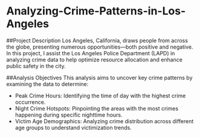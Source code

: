 # Analyzing-Crime-Patterns-in-Los-Angeles
##Project Description
Los Angeles, California, draws people from across the globe, presenting numerous opportunities—both positive and negative.
In this project, I assist the Los Angeles Police Department (LAPD) in analyzing crime data to help optimize resource allocation and enhance public safety in the city.

##Analysis Objectives
This analysis aims to uncover key crime patterns by examining the data to determine:

- Peak Crime Hours: Identifying the time of day with the highest crime occurrence.
- Night Crime Hotspots: Pinpointing the areas with the most crimes happening during specific nighttime hours.
- Victim Age Demographics: Analyzing crime distribution across different age groups to understand victimization trends.
